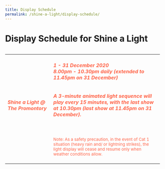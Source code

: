 ```yaml
---
title: Display Schedule
permalink: /shine-a-light/display-schedule/
---
```


# Display Schedule for Shine a Light

<table class="table-v">
<table style="width:100%">
    <tr>
    <td>
     <h5><font color="tomato"><b>Shine a Light @ The Promontory</b></font></h5>
     <br>
    </td>
    <td>
      <h5><font color="tomato">1 - 31 December 2020</font>
      <font color="tomato"><br>8.00pm - 10.30pm daily (extended to 11.45pm on 31 December)</font>
      <br>
      <br>
      <font color="tomato"><br>A 3-minute animated light sequence will play every 15 minutes, with the last show at 10.30pm (last show at 11.45pm on 31 December).</font></h5>
      <br>
      <small><font color="tomato"><br>Note: As a safety precaution, in the event of Cat 1 situation (heavy rain and/ or lightning strikes), the light display will cease and resume only when weather conditions allow.</font></small>
      <br> 
      <br>
<tr>


